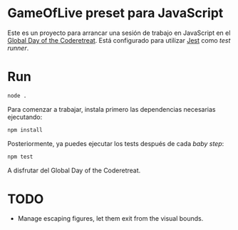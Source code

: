 # GameOfLive preset para JavaScript

Este es un proyecto para arrancar una sesión de trabajo en JavaScript en el [Global Day of the Coderetreat](https://www.coderetreat.org/).
Está configurado para utilizar [Jest](https://jestjs.io/) como *test runner*.

# Run
```bash
node .
```

Para comenzar a trabajar, instala primero las dependencias necesarias ejecutando:

```bash
npm install
```

Posteriormente, ya puedes ejecutar los tests después de cada *baby step*:

```bash
npm test
```

A disfrutar del Global Day of the Coderetreat.


# TODO

* Manage escaping figures, let them exit from the visual bounds.
